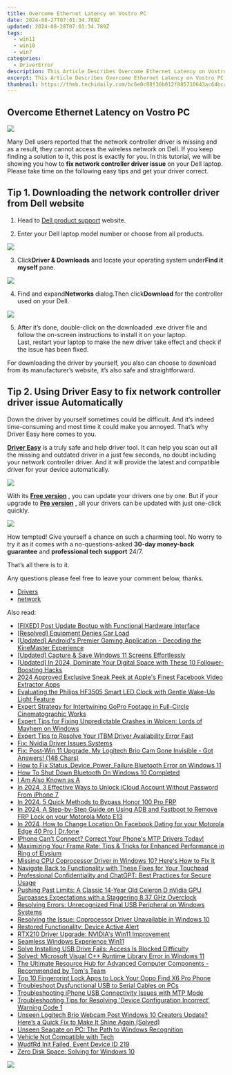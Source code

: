 ```yaml
---
title: Overcome Ethernet Latency on Vostro PC
date: 2024-08-27T07:01:34.789Z
updated: 2024-08-28T07:01:34.789Z
tags:
  - win11
  - win10
  - win7
categories:
  - DriverError
description: This Article Describes Overcome Ethernet Latency on Vostro PC
excerpt: This Article Describes Overcome Ethernet Latency on Vostro PC
thumbnail: https://thmb.techidaily.com/bc6e0c08f36b012f885710643ac64bca838b2cd03d9601b077f3603bbf1a3a0e.jpg
---
```


## Overcome Ethernet Latency on Vostro PC

![](https://images.drivereasy.com/wp-content/uploads/2017/06/1-14.png)

 Many Dell users reported that the network controller driver is missing and as a result, they cannot access the wireless network on Dell. If you keep finding a solution to it, this post is exactly for you. In this tutorial, we will be showing you how to **fix network controller driver issue**  on your Dell laptop. Please take time on the following easy tips and get your driver correct.

## **Tip 1\. Downloading the network controller driver from Dell website**

1) Head to [Dell product support](https://shop-links.co/link/?exclusive=1&publisher_slug=itechdaily19598&url=http%3A%2F%2Fwww.dell.com%2Fsupport%2Fhome%2Fus%2Fen%2F19%2FProducts%3F%7Eck%3Dmn) website.

2) Enter your Dell laptop model number or choose from all products.

![](https://images.drivereasy.com/wp-content/uploads/2017/06/2-13.png)

 3) Click**Driver & Downloads** and locate your operating system under**Find it myself** pane.

![](https://images.drivereasy.com/wp-content/uploads/2017/06/3-12.png)

 4) Find and expand**Networks** dialog.Then click**Download** for the controller used on your Dell.

![](https://images.drivereasy.com/wp-content/uploads/2017/06/4-12.png)

 5) After it’s done, double-click on the downloaded .exe driver file and follow the on-screen instructions to install it on your laptop.  
 Last, restart your laptop to make the new driver take effect and check if the issue has been fixed.

 For downloading the driver by yourself, you also can choose to download from its manufacturer’s website, it’s also safe and straightforward.

## **Tip 2\. Using Driver Easy to fix network controller driver issue Automatically**

 Down the driver by yourself sometimes could be difficult. And it’s indeed time-consuming and most time it could make you annoyed. That’s why Driver Easy here comes to you.

[**Driver Easy**](https://tools.techidaily.com/drivereasy/download/) is a truly safe and help driver tool. It can help you scan out all the missing and outdated driver in a just few seconds,  no doubt including your network controller driver. And it will provide the latest and compatible driver for your device automatically.

![](https://images.drivereasy.com/wp-content/uploads/2023/03/Driver-Easy-download-needed-1200x900.jpg)

With its **[Free version](https://tools.techidaily.com/drivereasy/download/)** , you can update your drivers one by one. But if your upgrade to **[Pro version](https://tools.techidaily.com/drivereasy/download/)**  , all your drivers can be updated with just one-click quickly.

![](https://images.drivereasy.com/wp-content/uploads/2021/10/Update-Broadcom-802.11.ac-Network-Adapter-driver.png)

 How tempted! Give yourself a chance on such a charming tool. No worry to try it as it comes with a no-questions-asked **30-day money-back guarantee** and **professional tech support**  24/7.

That’s all there is to it.

Any questions please feel free to leave your comment below, thanks.

* [Drivers](https://tools.techidaily.com/drivereasy/download/)
* [network](https://store.drivereasy.com/order/cart.php?PRODS=4731822&QTY=1&AFFILIATE=108875)

<ins class="adsbygoogle"
     style="display:block"
     data-ad-format="autorelaxed"
     data-ad-client="ca-pub-7571918770474297"
     data-ad-slot="1223367746"></ins>



<ins class="adsbygoogle"
     style="display:block"
     data-ad-client="ca-pub-7571918770474297"
     data-ad-slot="8358498916"
     data-ad-format="auto"
     data-full-width-responsive="true"></ins>

<span class="atpl-alsoreadstyle">Also read:</span>
<div><ul>
<li><a href="https://driver-error.techidaily.com/fixed-post-update-bootup-with-functional-hardware-interface/"><u>[FIXED] Post Update Bootup with Functional Hardware Interface</u></a></li>
<li><a href="https://driver-error.techidaily.com/resolved-equipment-denies-car-load/"><u>[Resolved] Equipment Denies Car Load</u></a></li>
<li><a href="https://extra-hints.techidaily.com/updated-androids-premier-gaming-application-decoding-the-kinemaster-experience/"><u>[Updated] Android's Premier Gaming Application - Decoding the KineMaster Experience</u></a></li>
<li><a href="https://video-screen-grab.techidaily.com/updated-capture-and-save-windows-11-screens-effortlessly/"><u>[Updated] Capture & Save Windows 11 Screens Effortlessly</u></a></li>
<li><a href="https://facebook-clips.techidaily.com/updated-in-2024-dominate-your-digital-space-with-these-10-follower-boosting-hacks/"><u>[Updated] In 2024, Dominate Your Digital Space with These 10 Follower-Boosting Hacks</u></a></li>
<li><a href="https://facebook-video-content.techidaily.com/2024-approved-exclusive-sneak-peek-at-apples-finest-facebook-video-extractor-apps/"><u>2024 Approved  Exclusive Sneak Peek at Apple's Finest Facebook Video Extractor Apps</u></a></li>
<li><a href="https://buynow-tips.techidaily.com/evaluating-the-philips-hf3505-smart-led-clock-with-gentle-wake-up-light-feature/"><u>Evaluating the Philips HF3505 Smart LED Clock with Gentle Wake-Up Light Feature</u></a></li>
<li><a href="https://extra-lessons.techidaily.com/expert-strategy-for-intertwining-gopro-footage-in-full-circle-cinematographic-works/"><u>Expert Strategy for Intertwining GoPro Footage in Full-Circle Cinematographic Works</u></a></li>
<li><a href="https://win-blog.techidaily.com/expert-tips-for-fixing-unpredictable-crashes-in-wolcen-lords-of-mayhem-on-windows/"><u>Expert Tips for Fixing Unpredictable Crashes in Wolcen: Lords of Mayhem on Windows</u></a></li>
<li><a href="https://driver-error.techidaily.com/expert-tips-to-resolve-your-itbm-driver-availability-error-fast/"><u>Expert Tips to Resolve Your ITBM Driver Availability Error Fast</u></a></li>
<li><a href="https://driver-error.techidaily.com/fix-nvidia-driver-issues-systems/"><u>Fix: Nvidia Driver Issues Systems</u></a></li>
<li><a href="https://driver-error.techidaily.com/fix-post-win-11-upgrade-my-logitech-brio-cam-gone-invisible-got-answers-148-chars/"><u>Fix: Post-Win 11 Upgrade, My Logitech Brio Cam Gone Invisible - Got Answers! (148 Chars)</u></a></li>
<li><a href="https://driver-error.techidaily.com/how-to-fix-statusdevicepowerfailure-bluetooth-error-on-windows-11/"><u>How to Fix Status_Device_Power_Failure Bluetooth Error on Windows 11</u></a></li>
<li><a href="https://driver-error.techidaily.com/how-to-shut-down-bluetooth-on-windows-10-completed/"><u>How To Shut Down Bluetooth On Windows 10 Completed</u></a></li>
<li><a href="https://driver-error.techidaily.com/i-am-also-known-as-a/"><u>I Am Also Known as A</u></a></li>
<li><a href="https://activate-lock.techidaily.com/in-2024-3-effective-ways-to-unlock-icloud-account-without-password-from-iphone-7-by-drfone-ios/"><u>In 2024, 3 Effective Ways to Unlock iCloud Account Without Password From iPhone 7</u></a></li>
<li><a href="https://bypass-frp.techidaily.com/in-2024-5-quick-methods-to-bypass-honor-100-pro-frp-by-drfone-android/"><u>In 2024, 5 Quick Methods to Bypass Honor 100 Pro FRP</u></a></li>
<li><a href="https://android-frp.techidaily.com/in-2024-a-step-by-step-guide-on-using-adb-and-fastboot-to-remove-frp-lock-on-your-motorola-moto-e13-by-drfone-android/"><u>In 2024, A Step-by-Step Guide on Using ADB and Fastboot to Remove FRP Lock on your Motorola Moto E13</u></a></li>
<li><a href="https://location-social.techidaily.com/in-2024-how-to-change-location-on-facebook-dating-for-your-motorola-edge-40-pro-drfone-by-drfone-virtual-android/"><u>In 2024, How to Change Location On Facebook Dating for your Motorola Edge 40 Pro | Dr.fone</u></a></li>
<li><a href="https://driver-error.techidaily.com/iphone-cant-connect-correct-your-phones-mtp-drivers-today/"><u>IPhone Can't Connect? Correct Your Phone's MTP Drivers Today!</u></a></li>
<li><a href="https://win-blog.techidaily.com/maximizing-your-frame-rate-tips-and-tricks-for-enhanced-performance-in-ring-of-elysium/"><u>Maximizing Your Frame Rate: Tips & Tricks for Enhanced Performance in Ring of Elysium</u></a></li>
<li><a href="https://driver-error.techidaily.com/missing-cpu-coprocessor-driver-in-windows-10-heres-how-to-fix-it/"><u>Missing CPU Coprocessor Driver in Windows 10? Here's How to Fix It</u></a></li>
<li><a href="https://driver-error.techidaily.com/navigate-back-to-functionality-with-these-fixes-for-your-touchpad/"><u>Navigate Back to Functionality with These Fixes for Your Touchpad</u></a></li>
<li><a href="https://tech-haven.techidaily.com/professional-confidentiality-and-chatgpt-best-practices-for-secure-usage/"><u>Professional Confidentiality and ChatGPT: Best Practices for Secure Usage</u></a></li>
<li><a href="https://hardware-updates.techidaily.com/pushing-past-limits-a-classic-14-year-old-celeron-d-nvidia-gpu-surpasses-expectations-with-a-staggering-837-ghz-overclock/"><u>Pushing Past Limits: A Classic 14-Year Old Celeron D nVidia GPU Surpasses Expectations with a Staggering 8.37 GHz Overclock</u></a></li>
<li><a href="https://driver-error.techidaily.com/resolving-errors-unrecognized-final-usb-peripheral-on-windows-systems/"><u>Resolving Errors: Unrecognized Final USB Peripheral on Windows Systems</u></a></li>
<li><a href="https://driver-error.techidaily.com/resolving-the-issue-coprocessor-driver-unavailable-in-windows-10/"><u>Resolving the Issue: Coprocessor Driver Unavailable in Windows 10</u></a></li>
<li><a href="https://driver-error.techidaily.com/restored-functionality-device-active-alert/"><u>Restored Functionality: Device Active Alert</u></a></li>
<li><a href="https://network-issues.techidaily.com/rtx210-driver-upgrade-nvidias-win11-improvement/"><u>RTX210 Driver Upgrade: NVIDIA's Win11 Improvement</u></a></li>
<li><a href="https://driver-error.techidaily.com/seamless-windows-experience-win11/"><u>Seamless Windows Experience Win11</u></a></li>
<li><a href="https://driver-error.techidaily.com/solve-installing-usb-drive-fails-access-is-blocked-difficulty/"><u>Solve Installing USB Drive Fails: Access Is Blocked Difficulty</u></a></li>
<li><a href="https://driver-error.techidaily.com/solved-microsoft-visual-cplusplus-runtime-library-error-in-windows-11/"><u>Solved: Microsoft Visual C++ Runtime Library Error in Windows 11</u></a></li>
<li><a href="https://hardware-tips.techidaily.com/the-ultimate-resource-hub-for-advanced-computer-components-recommended-by-toms-team/"><u>The Ultimate Resource Hub for Advanced Computer Components - Recommended by Tom's Team</u></a></li>
<li><a href="https://easy-unlock-android.techidaily.com/top-10-fingerprint-lock-apps-to-lock-your-oppo-find-x6-pro-phone-by-drfone-android/"><u>Top 10 Fingerprint Lock Apps to Lock Your Oppo Find X6 Pro Phone</u></a></li>
<li><a href="https://driver-error.techidaily.com/troubleshoot-dysfunctional-usb-to-serial-cables-on-pcs/"><u>Troubleshoot Dysfunctional USB to Serial Cables on PCs</u></a></li>
<li><a href="https://driver-error.techidaily.com/troubleshooting-iphone-usb-connectivity-issues-with-mtp-mode/"><u>Troubleshooting iPhone USB Connectivity Issues with MTP Mode</u></a></li>
<li><a href="https://driver-error.techidaily.com/troubleshooting-tips-for-resolving-device-configuration-incorrect-warning-code-1/"><u>Troubleshooting Tips for Resolving 'Device Configuration Incorrect' Warning Code 1</u></a></li>
<li><a href="https://driver-error.techidaily.com/unseen-logitech-brio-webcam-post-windows-10-creators-update-heres-a-quick-fix-to-make-it-shine-again-solved/"><u>Unseen Logitech Brio Webcam Post Windows 10 Creators Update? Here’s a Quick Fix to Make It Shine Again (Solved)</u></a></li>
<li><a href="https://driver-error.techidaily.com/unseen-seagate-on-pc-the-path-to-windows-recognition/"><u>Unseen Seagate on PC: The Path to Windows Recognition</u></a></li>
<li><a href="https://driver-error.techidaily.com/vehicle-not-compatible-with-tech/"><u>Vehicle Not Compatible with Tech</u></a></li>
<li><a href="https://driver-error.techidaily.com/wudfrd-init-failed-event-device-id-219/"><u>WudfRd Init Failed, Event Device ID 219</u></a></li>
<li><a href="https://driver-error.techidaily.com/zero-disk-space-solving-for-windows-10/"><u>Zero Disk Space: Solving for Windows 10</u></a></li>
</ul></div>

<!-- affiliate ads begin -->
<a href="https://shop.mondly.com/affiliate.php?ACCOUNT=ATISTUDI&AFFILIATE=108875&PATH=https%3A%2F%2Fwww.mondly.com%3FAFFILIATE%3D108875%26RESOURCE%3D%2BEducational%2B970x90%2B"><img src="https://secure.avangate.com/images/merchant/69c418c33ec2e1a4267fa9bb77fa1428/educational-970x90.gif" border="0"></a>
<!-- affiliate ads end -->